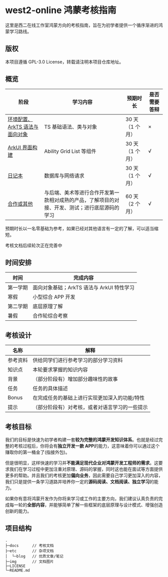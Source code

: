 # west2-online 鸿蒙考核指南

这里是西二在线工作室鸿蒙方向的考核指南，旨在为初学者提供一个循序渐进的鸿蒙学习路线。

## 版权

本项目遵循 GPL-3.0 License，转载请注明本项目仓库地址。

## 概览

<!-- TODO：架构相关学习 -->

| 阶段                                                                      | 学习内容                                                                                       | 预期时长        | 是否需要答辩 |
| ------------------------------------------------------------------------- | ---------------------------------------------------------------------------------------------- | --------------- | ------------ |
| [环境配置、ArkTS 语法与面向对象](docs/1-环境配置、ArkTS语法与面向对象.md) | TS 基础语法、类与对象                                                                          | 30 天（1 个月） | ×            |
| [ArkUI 界面构建](docs/2-ArkUI界面构建.md)                                 | Ability Grid List 等组件                                                                       | 30 天（1 个月） | √            |
| [日记本](docs/3-日记本.md)                                                | 数据库与网络请求                                                                               | 30 天（1 个月） | √            |
| [合作或其他](docs/7-合作或其他.md)                                        | 与后端、美术等进行合作开发第一款相对成熟的产品，了解项目的对接、开发、测试；进行底层源码的学习 | 60 天（2 个月） | √            |

预期时长以一名零基础为参考，如果已经对其他语言有一定的了解，可以适当缩短。

考核文档后续轮次正在完善中

## 时间安排

| 时间     | 完成内容                                  |
| -------- | ----------------------------------------- |
| 第一学期 | 面向对象基础；ArkTS 语法与 ArkUI 特性学习 |
| 寒假     | 小型综合 APP 开发                         |
| 第二学期 | 底层原理了解                              |
| 暑假     | 合作轮综合考察                            |

## 考核设计

| 名称     | 解释                                           |
| -------- | ---------------------------------------------- |
| 参考资料 | 供给同学们进行参考学习的部分学习资料           |
| 知识点   | 本轮要求掌握的知识内容                         |
| 背景     | （部分阶段有）增加部分趣味性的故事             |
| 任务     | 任务的具体描述                                 |
| Bonus    | 在完成任务的基础上进行实现更加深入的功能/特性  |
| 提示     | （部分阶段有）对考核，或者对语言学习的一些提示 |

## 考核目标

我们的目标是快速为初学者构建一套**较为完整的鸿蒙开发知识体系**。也就是经过完整的考核过程后，你将会有**独立开发一款 APP**的能力，这意味着你可以通过这个赚取你的第一桶金了(指接外包)。

但是很明显，这样快速的学习并**不能满足现代企业对鸿蒙开发工程师的需求**。这要求我们在学习过程中更加注重对原理、源码的掌握，同时这也能在面试等方面提供更多的帮助。并且我们的考核更加**偏向业务**，因此需要自己学习更加深入的内容，我们只是提供一条学习道路并培养你一定的**源码阅读、文档阅读、独立学习**的能力。

如果你有意将鸿蒙开发作为你将来学习或工作的主要方向，我们建议认真负责的完成每一轮的**全部内容**，并能够简单了解一些框架的底层原理与设计模式、增强创造创新的能力。

## 项目结构

```shell
.
├─docs		// 考核文档
├─etc		// 杂项文档
│  └─blog	// 优质文章/笔记
├─img		// 文档图片
├─LICENSE
└─README.md
```

